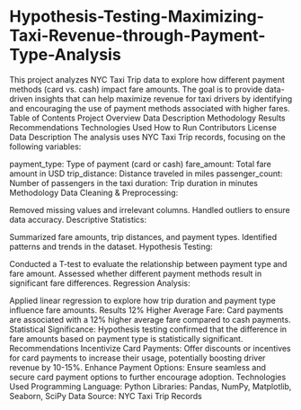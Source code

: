 # Hypothesis-Testing-Maximizing-Taxi-Revenue-through-Payment-Type-Analysis
This project analyzes NYC Taxi Trip data to explore how different payment methods (card vs. cash) impact fare amounts. The goal is to provide data-driven insights that can help maximize revenue for taxi drivers by identifying and encouraging the use of payment methods associated with higher fares.
Table of Contents
Project Overview
Data Description
Methodology
Results
Recommendations
Technologies Used
How to Run
Contributors
License
Data Description
The analysis uses NYC Taxi Trip records, focusing on the following variables:

payment_type: Type of payment (card or cash)
fare_amount: Total fare amount in USD
trip_distance: Distance traveled in miles
passenger_count: Number of passengers in the taxi
duration: Trip duration in minutes
Methodology
Data Cleaning & Preprocessing:

Removed missing values and irrelevant columns.
Handled outliers to ensure data accuracy.
Descriptive Statistics:

Summarized fare amounts, trip distances, and payment types.
Identified patterns and trends in the dataset.
Hypothesis Testing:

Conducted a T-test to evaluate the relationship between payment type and fare amount.
Assessed whether different payment methods result in significant fare differences.
Regression Analysis:

Applied linear regression to explore how trip duration and payment type influence fare amounts.
Results
12% Higher Average Fare: Card payments are associated with a 12% higher average fare compared to cash payments.
Statistical Significance: Hypothesis testing confirmed that the difference in fare amounts based on payment type is statistically significant.
Recommendations
Incentivize Card Payments: Offer discounts or incentives for card payments to increase their usage, potentially boosting driver revenue by 10-15%.
Enhance Payment Options: Ensure seamless and secure card payment options to further encourage adoption.
Technologies Used
Programming Language: Python
Libraries: Pandas, NumPy, Matplotlib, Seaborn, SciPy
Data Source: NYC Taxi Trip Records
